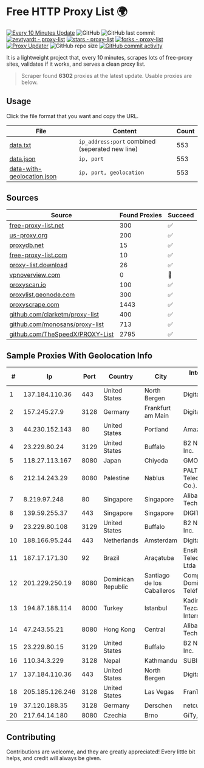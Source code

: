 
# Free HTTP Proxy List 🌍

[![Every 10 Minutes Update](https://github.com/mertguvencli/http-proxy-list/actions/workflows/main.yml/badge.svg?branch=main)](https://github.com/mertguvencli/http-proxy-list/actions/workflows/main.yml)
![GitHub](https://img.shields.io/github/license/mertguvencli/http-proxy-list)
![GitHub last commit](https://img.shields.io/github/last-commit/mertguvencli/http-proxy-list)
[![zevtyardt - proxy-list](https://img.shields.io/static/v1?label=zevtyardt&message=proxy-list&color=blue&logo=github)](https://github.com/zevtyardt/proxy-list "Go to GitHub repo")
[![stars - proxy-list](https://img.shields.io/github/stars/zevtyardt/proxy-list?style=social)](https://github.com/zevtyardt/proxy-list)
[![forks - proxy-list](https://img.shields.io/github/forks/zevtyardt/proxy-list?style=social)](https://github.com/zevtyardt/proxy-list)
[![Proxy Updater](https://github.com/zevtyardt/proxy-list/workflows/Proxy%20Updater/badge.svg)](https://github.com/zevtyardt/proxy-list/actions?query=workflow:"Proxy+Updater")
![GitHub repo size](https://img.shields.io/github/repo-size/zevtyardt/proxy-list)
[![GitHub commit activity](https://img.shields.io/github/commit-activity/m/zevtyardt/proxy-list?logo=commits)](https://github.com/zevtyardt/proxy-list/commits/main)

It is a lightweight project that, every 10 minutes, scrapes lots of free-proxy sites, validates if it works, and serves a clean proxy list.

> Scraper found **6302** proxies at the latest update. Usable proxies are below.

## Usage

Click the file format that you want and copy the URL.

|File|Content|Count|
|----|-------|-----|
|[data.txt](https://raw.githubusercontent.com/mertguvencli/http-proxy-list/main/proxy-list/data.txt)|`ip_address:port` combined (seperated new line)|553|
|[data.json](https://raw.githubusercontent.com/mertguvencli/http-proxy-list/main/proxy-list/data.json)|`ip, port`|553|
|[data-with-geolocation.json](https://raw.githubusercontent.com/mertguvencli/http-proxy-list/main/proxy-list/data-with-geolocation.json)|`ip, port, geolocation`|553|

## Sources

|Source|Found Proxies|Succeed|
|------|-------------|-------|
|[free-proxy-list.net](https://free-proxy-list.net)|300|✅|
|[us-proxy.org](https://www.us-proxy.org)|200|✅|
|[proxydb.net](http://proxydb.net)|15|✅|
|[free-proxy-list.com](https://free-proxy-list.com/?page=&port=&type%5B%5D=http&type%5B%5D=https&up_time=0&search=Search)|10|✅|
|[proxy-list.download](https://www.proxy-list.download/HTTP)|26|✅|
|[vpnoverview.com](https://vpnoverview.com/privacy/anonymous-browsing/free-proxy-servers)|0|🚫|
|[proxyscan.io](https://www.proxyscan.io)|100|✅|
|[proxylist.geonode.com](https://proxylist.geonode.com/api/proxy-list?limit=300&page=1&sort_by=lastChecked&sort_type=desc&protocols=http,https)|300|✅|
|[proxyscrape.com](https://api.proxyscrape.com/v2/?request=displayproxies&protocol=http&timeout=10000&country=all&ssl=all&anonymity=all)|1443|✅|
|[github.com/clarketm/proxy-list](https://raw.githubusercontent.com/clarketm/proxy-list/master/proxy-list-raw.txt)|400|✅|
|[github.com/monosans/proxy-list](https://raw.githubusercontent.com/monosans/proxy-list/main/proxies/http.txt)|713|✅|
|[github.com/TheSpeedX/PROXY-List](https://raw.githubusercontent.com/TheSpeedX/PROXY-List/master/http.txt)|2795|✅|


## Sample Proxies With Geolocation Info

|#|Ip|Port|Country|City|Internet Service Provider|
|-|--|----|-------|----|-------------------------|
|1|137.184.110.36|443|United States|North Bergen|DigitalOcean, LLC|
|2|157.245.27.9|3128|Germany|Frankfurt am Main|DigitalOcean, LLC|
|3|44.230.152.143|80|United States|Portland|Amazon.com, Inc.|
|4|23.229.80.24|3129|United States|Buffalo|B2 Net Solutions Inc.|
|5|118.27.113.167|8080|Japan|Chiyoda|GMO Internet, Inc.|
|6|212.14.243.29|8080|Palestine|Nablus|PALTEL (Palestine Telecommunications Co.).|
|7|8.219.97.248|80|Singapore|Singapore|Alibaba (US) Technology Co., Ltd.|
|8|139.59.255.37|443|Singapore|Singapore|DIGITALOCEAN|
|9|23.229.80.108|3129|United States|Buffalo|B2 Net Solutions Inc.|
|10|188.166.95.244|443|Netherlands|Amsterdam|DigitalOcean, LLC|
|11|187.17.171.30|92|Brazil|Araçatuba|Ensite Brasil Telecomunicações Ltda - ME|
|12|201.229.250.19|8080|Dominican Republic|Santiago de los Caballeros|Compañía Dominicana de Teléfonos S. A.|
|13|194.87.188.114|8000|Turkey|Istanbul|Kadir Huseyin Tezcan Nosspeed Internet Teknolojileri|
|14|47.243.55.21|8080|Hong Kong|Central|Alibaba (US) Technology Co., Ltd.|
|15|23.229.80.15|3129|United States|Buffalo|B2 Net Solutions Inc.|
|16|110.34.3.229|3128|Nepal|Kathmandu|SUBISU C7|
|17|137.184.110.36|443|United States|North Bergen|DigitalOcean, LLC|
|18|205.185.126.246|3128|United States|Las Vegas|FranTech Solutions|
|19|37.120.188.35|3128|Germany|Derschen|netcup GmbH|
|20|217.64.14.180|8080|Czechia|Brno|GiTy, a.s.|



## Contributing

Contributions are welcome, and they are greatly appreciated! Every
little bit helps, and credit will always be given.

